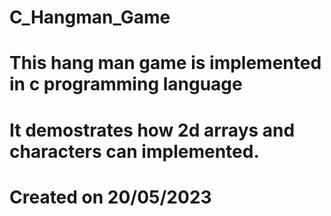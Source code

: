 # C_Hangman_Game
# This hang man game is implemented in c programming language
# It demostrates how 2d arrays and characters can implemented.
# Created on 20/05/2023


